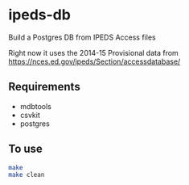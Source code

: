 # ipeds-db
Build a Postgres DB from IPEDS Access files

Right now it uses the 2014-15 Provisional data from https://nces.ed.gov/ipeds/Section/accessdatabase/

## Requirements
* mdbtools
* csvkit
* postgres

## To use

```bash
make
make clean
```
